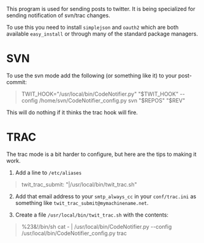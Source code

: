 This program is used for sending posts to twitter. It is being
specialized for sending notification of svn/trac changes.

To use this you need to install `simplejson` and `oauth2` which are
both available `easy_install` or through many of the standard package managers.

SVN
===
To use the svn mode add the following (or something like it) to your 
post-commit:

> TWIT_HOOK="/usr/local/bin/CodeNotifier.py"
> "$TWIT_HOOK" --config /home/svn/CodeNotifier_config.py svn "$REPOS" "$REV"

This will do nothing if it thinks the trac hook will fire.

TRAC
====
The trac mode is a bit harder to configure, but here are the tips to making 
it work.

1. Add a line to `/etc/aliases`

> twit_trac_submit: "|/usr/local/bin/twit_trac.sh"

2. Add that email address to your `smtp_always_cc` in your `conf/trac.ini` as 
something like `twit_trac_submit@mymachinename.net`.

3. Create a file `/usr/local/bin/twit_trac.sh` with the contents:

> %23&!/bin/sh
> cat - | /usr/local/bin/CodeNotifier.py --config /usr/local/bin/CodeNotifier_config.py trac
